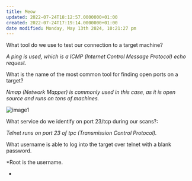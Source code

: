 ```yaml
---
title: Meow
updated: 2022-07-24T18:12:57.0000000+01:00
created: 2022-07-24T17:19:14.0000000+01:00
date modified: Monday, May 13th 2024, 10:21:27 pm
---
```


What tool do we use to test our connection to a target machine?

*A ping is used, which is a ICMP (Internet Control Message Protocol) echo request.*

What is the name of the most common tool for finding open ports on a target?

*Nmap (Network Mapper) is commonly used in this case, as it is open source and runs on tons of machines.*

![image1](../../../../../_resources/image1-52.png)

What service do we identify on port 23/tcp during our scans?:

*Telnet runs on port 23 of tpc (Transmission Control Protocol).*

What username is able to log into the target over telnet with a blank password.

*Root is the username.  

*
